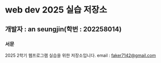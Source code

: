 # web dev 2025 실습 저장소
## 개발자 : an seungjin(학번 : 202258014)
### 서문
2025 2학기
웹프로그램 실습을 위한 저장소입니다.
email : faker7142@gmail.com
